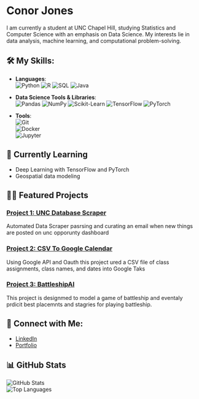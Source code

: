 # Conor Jones  
I am currently a student at UNC Chapel Hill, studying Statistics and Computer Science with an emphasis on Data Science. My interests lie in data analysis, machine learning, and computational problem-solving.

## 🛠️ My Skills:
- **Languages**:  
  ![Python](https://img.shields.io/badge/Python-3.8-blue) 
  ![R](https://img.shields.io/badge/R-4.0.5-lightblue)
  ![SQL](https://img.shields.io/badge/SQL-PostgreSQL-blue)
  ![Java](https://img.shields.io/badge/Java-11-orange)

- **Data Science Tools & Libraries**:  
  ![Pandas](https://img.shields.io/badge/Pandas-1.3.0-green) 
  ![NumPy](https://img.shields.io/badge/NumPy-1.21-blue) 
  ![Scikit-Learn](https://img.shields.io/badge/Scikit--Learn-0.24-yellow) 
  ![TensorFlow](https://img.shields.io/badge/TensorFlow-2.5-orange)
  ![PyTorch](https://img.shields.io/badge/PyTorch-1.9-red)

- **Tools**:  
  ![Git](https://img.shields.io/badge/Git-2.30-red)  
  ![Docker](https://img.shields.io/badge/Docker-20.10-blue)  
  ![Jupyter](https://img.shields.io/badge/Jupyter-Notebook-orange)  

## 🌱 Currently Learning
- Deep Learning with TensorFlow and PyTorch
- Geospatial data modeling

## 🧑‍💻 Featured Projects
### [Project 1: UNC Database Scraper]([https://github.com/ConorJones05/UNC_Opportunities])
Automated Data Scraper pasrsing and curating an email when new things are posted on unc opporunty dashboard

### [Project 2: CSV To Google Calendar]([https://github.com/ConorJones05/CSV_ToGoogleCalendar]) 
Using Google API and Oauth this project ured a CSV file of class assignments, class names, and dates into Google Taks

### [Project 3: BattleshipAI]([https://github.com/ConorJones05/BattleshipAI])
This project is designmed to model a game of battleship and eventaly prdicit best placemnts and stagries for playing battleship.

## 🔗 Connect with Me:
- [LinkedIn](https://www.linkedin.com/in/conor-jones05)
- [Portfolio](https://conorjones05.github.io/)

## 📊 GitHub Stats
![GitHub Stats](https://github-readme-stats.vercel.app/api?username=ConorJones05&show_icons=true&theme=radical)  
![Top Languages](https://github-readme-stats.vercel.app/api/top-langs/?username=ConorJones05&layout=compact&theme=radical)
